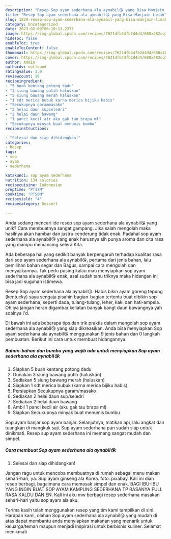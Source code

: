 ```yaml
---
description: "Resep Sop ayam sederhana ala aynabil😘 yang Bisa Manjain Lidah"
title: "Resep Sop ayam sederhana ala aynabil😘 yang Bisa Manjain Lidah"
slug: 1829-resep-sop-ayam-sederhana-ala-aynabil-yang-bisa-manjain-lidah
category: Uncategorized
date: 2023-02-09T06:10:13.237Z
image: https://img-global.cpcdn.com/recipes/7621dfb44fb2d4d4/680x482cq70/sop-ayam-sederhana-ala-aynabil-foto-resep-utama.jpg
hideToc: false
enableToc: true
enableTocContent: false
thumbnail: https://img-global.cpcdn.com/recipes/7621dfb44fb2d4d4/680x482cq70/sop-ayam-sederhana-ala-aynabil-foto-resep-utama.jpg
cover: https://img-global.cpcdn.com/recipes/7621dfb44fb2d4d4/680x482cq70/sop-ayam-sederhana-ala-aynabil-foto-resep-utama.jpg
author: Admin
authorAv: notfound
ratingvalue: 3.9
reviewcount: 16
recipeingredient:
- "5 buah kentang potong dadu"
- "3 siung bawang putih haluskan"
- "5 siung bawang merah haluskan"
- "1 sdt merica bubuk karna merica bijiku habis"
- "Secukupnya garammasako"
- "2 helai daun supseledri"
- "2 helai daun bawang"
- "1 panci kecil air aku gak tau brapa ml"
- "Secukupnya minyak buat menumis bumbu"
recipeinstructions:

- "Selesai dan siap dihidangkan!"
categories:
- Resep
tags:
- sop
- ayam
- sederhana

katakunci: sop ayam sederhana 
nutrition: 134 calories
recipecuisine: Indonesian
preptime: "PT17M"
cooktime: "PT50M"
recipeyield: "4"
recipecategory: Dessert

---
```





Anda sedang mencari ide resep sop ayam sederhana ala aynabil😘 yang unik? Cara membuatnya sangat gampang. Jika salah mengolah maka hasilnya akan hambar dan justru cenderung tidak enak. Padahal sop ayam sederhana ala aynabil😘 yang enak harusnya sih punya aroma dan cita rasa yang mampu memancing selera Kita.





Ada beberapa hal yang sedikit banyak berpengaruh terhadap kualitas rasa dari sop ayam sederhana ala aynabil😘, pertama dari jenis bahan, lalu pemilihan bahan segar dan Bagus, sampai cara mengolah dan menyajikannya. Tak perlu pusing kalau mau menyiapkan sop ayam sederhana ala aynabil😘 enak,      asal sudah tahu triknya maka hidangan ini bisa jadi suguhan istimewa.














Resep Sop ayam sederhana ala aynabil😘. Habis bikin ayam goreng tepung (kentucky) saya sengaja pisahin bagian-bagian tertentu buat dibikin sop ayam sederhana, seperti dada, tulang-tulang, leher, kaki dan hati-ampela. Oh iya jangan heran digambar keliatan banyak bangt daun bawangnya yah soalnya i&#39;d.






Di bawah ini ada beberapa tips dan trik praktis dalam mengolah sop ayam sederhana ala aynabil😘 yang siap dikreasikan. Anda bisa menyiapkan Sop ayam sederhana ala aynabil😘 menggunakan 9 jenis bahan dan 0 langkah pembuatan. Berikut ini cara untuk membuat hidangannya.

<!--inarticleads1-->

##### Bahan-bahan dan bumbu yang wajib ada untuk menyiapkan Sop ayam sederhana ala aynabil😘:

1. Siapkan 5 buah kentang potong dadu
1. Gunakan 3 siung bawang putih (haluskan)
1. Sediakan 5 siung bawang merah (haluskan)
1. Siapkan 1 sdt merica bubuk (karna merica bijiku habis)
1. Persiapkan Secukupnya garam/masako
1. Sediakan 2 helai daun sup/seledri
1. Sediakan 2 helai daun bawang
1. Ambil 1 panci kecil air (aku gak tau brapa ml)
1. Siapkan Secukupnya minyak buat menumis bumbu


Sop ayam banjar sop ayam banjar. Selanjutnya, matikan api, lalu angkat dan tuangkan di mangkuk saji. Sup ayam sederhana pun sudah siap untuk dinikmati. Resep sup ayam sederhana ini memang sangat mudah dan simpel. 

<!--inarticleads2-->

##### Cara membuat Sop ayam sederhana ala aynabil😘:


1. Selesai dan siap dihidangkan!

Jangan ragu untuk mencoba membuatnya di rumah sebagai menu makan sehari-hari, ya. Sup ayam ginseng ala Korea. foto: pixabay. Kali ini dian resep berbagi, bagaimana cara memasak simpel dan enak. BAGI IBU-IBU YANG INGIN BUAT SOP AYAM KAMPUNG SEDERHANA TP RASANYA FULL RASA KALDU DAN EN. Kali ini aku mw berbagi resep sederhana masakan sehari-hari yaitu sop ayam ala aku. 

Terima kasih telah menggunakan resep yang tim kami tampilkan di sini. Harapan kami, olahan Sop ayam sederhana ala aynabil😘 yang mudah di atas dapat membantu anda menyiapkan makanan yang menarik untuk keluarga/teman maupun menjadi inspirasi untuk berbisnis kuliner. Selamat menikmati
